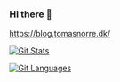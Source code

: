 ### Hi there 👋

https://blog.tomasnorre.dk/

<a href="https://github.com/tomasnorre"><img alt="Git Stats" src="https://github-readme-stats.vercel.app/api?username=tomasnorre&show_icons=true" /></a>

<a href="https://github.com/tomasnorre"><img alt="Git Languages" src="https://github-readme-stats.vercel.app/api/top-langs/?username=tomasnorre&layout=compact&icon_color=805AD5&text_color=657389&bg_color=ffffff&hide_border=false&langs_count=16&hide_progress=true" />